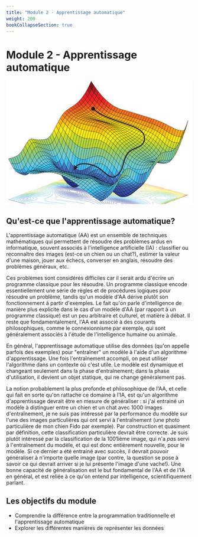 ```yaml
---
title: "Module 2 - Apprentissage automatique"
weight: 200
bookCollapseSection: true
---
```


# Module 2 - Apprentissage automatique

![](/images/machine-learning.webp)

##  Qu'est-ce que l'apprentissage automatique?

L'apprentissage automatique (AA) est un ensemble de techniques mathématiques qui
permettent de résoudre des problèmes ardus en informatique, souvent associés à
l'intelligence artificielle (IA) : classifier ou reconnaître des images (est-ce
un chien ou un chat?), estimer la valeur d'une maison, jouer aux échecs,
converser en anglais, résoudre des problèmes généraux, etc.

Ces problèmes sont considérés difficiles car il serait ardu d'écrire un
programme classique pour les résoudre. Un programme classique encode
essentiellement une série de règles et de procédures logiques pour résoudre un
problème, tandis qu'un modèle d'AA dérive plutôt son fonctionnement à partir
d'exemples. Le fait qu'on parle d'intelligence de manière plus explicite dans le
cas d'un modèle d'AA (par rapport à un programme classique) est un peu
arbitraire et culturel, et matière à débat. Il reste que fondamentalement, l'AA
est associé à des courants philosophiques, comme le connexionnisme par exemple,
qui sont généralement associés à l'étude de l'intelligence humaine ou animale.

En général, l'apprentissage automatique utilise des données (qu'on appelle
parfois des exemples) pour "entraîner" un modèle à l'aide d'un algorithme
d'apprentissage. Une fois l'entraînement accompli, on peut utiliser l'algorithme
dans un contexte où c'est utile. Le modèle est dynamique et changeant seulement
dans la phase d'entraînement; dans la phase d'utilisation, il devient un objet
statique, qui ne change généralement pas.

La notion probablement la plus profonde et philosophique de l'AA, et celle qui
fait en sorte qu'on rattache ce domaine à l'IA, est qu'un algorithme
d'apprentissage devrait être en mesure de généraliser : si j'ai entrainé un
modèle à distinguer entre un chien et un chat avec 1000 images d'entraînement,
je ne suis pas intéressé par la performance du modèle sur l'une des images
particulières qui ont servi à l'entraînement (une photo particulière de mon
chien Fido par exemple). Par construction et quasiment par définition, cette
classification particulière devrait être correcte. Je suis plutôt intéressé par
la classification de la 1001ième image, qui n'a *pas* servi à l'entraînement du
modèle, et qui est donc entièrement nouvelle, pour le modèle. Si ce dernier a
été entrainé avec succès, il devrait pouvoir généraliser à n'importe quelle
image (par contre, la question se pose à savoir ce qui devrait arriver si je lui
présente l'image d'une vache!). Une bonne capacité de généralisation est le
but fondamental de l'AA et de l'IA en général, et est reliée à ce qu'on entend
par intelligence, scientifiquement parlant.

## Les objectifs du module

* Comprendre la différence entre la programmation traditionnelle et
  l'apprentissage automatique
* Explorer les différentes manières de représenter les données
